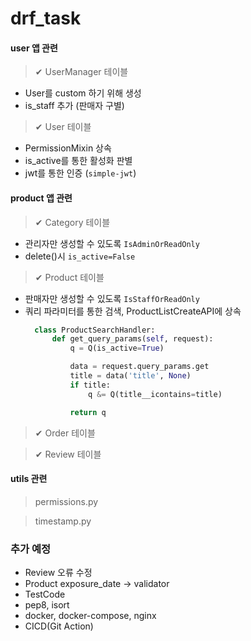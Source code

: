 # drf_task

#### user 앱 관련
> ✔ UserManager 테이블
- User를 custom 하기 위해 생성
- is_staff 추가 (판매자 구별)

> ✔ User 테이블
- PermissionMixin 상속
- is_active를 통한 활성화 판별
- jwt를 통한 인증 (`simple-jwt`)

#### product 앱 관련

> ✔ Category 테이블
- 관리자만 생성할 수 있도록 `IsAdminOrReadOnly`
- delete()시 `is_active=False`

> ✔ Product 테이블
- 판매자만 생성할 수 있도록 `IsStaffOrReadOnly`
- 쿼리 파라미터를 통한 검색, ProductListCreateAPI에 상속
  ```python
    class ProductSearchHandler:
        def get_query_params(self, request):
            q = Q(is_active=True)

            data = request.query_params.get
            title = data('title', None)
            if title:
                q &= Q(title__icontains=title)

            return q
    ```

> ✔ Order 테이블

> ✔ Review 테이블

#### utils 관련
> permissions.py

> timestamp.py


### 추가 예정
- Review 오류 수정
- Product exposure_date -> validator
- TestCode
- pep8, isort
- docker, docker-compose, nginx
- CICD(Git Action)